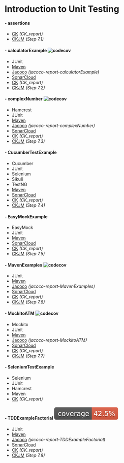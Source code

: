 # Introduction to Unit Testing

#### - assertions
- [CK](https://github.com/danrodgar/IntroUnitTesting/actions/workflows/metrics.yml) *(CK_report)*
- [CKJM](https://github.com/danrodgar/IntroUnitTesting/actions/workflows/metrics.yml) *(Step 7.1)*

#### - calculatorExample ![codecov](.github/badges/badge_calculatorExample.svg)
- JUnit
- [Maven](https://github.com/Javier-DlaP/IntroUnitTesting/actions/workflows/test.yml)
- [Jacoco](https://github.com/Javier-DlaP/IntroUnitTesting/actions/workflows/test.yml) *(jacoco-report-calculatorExample)*
- [SonarCloud](https://sonarcloud.io/dashboard?id=Javier-DlaP_IntroUnitTesting_calculatorExample&branch=master)
- [CK](https://github.com/Javier-DlaP/IntroUnitTesting/actions/workflows/metrics.yml) *(CK_report)*
- [CKJM](https://github.com/Javier-DlaP/IntroUnitTesting/actions/workflows/metrics.yml) *(Step 7.2)*

#### - complexNumber ![codecov](.github/badges/badge_complexNumber.svg)
- Hamcrest
- JUnit
- [Maven](https://github.com/Javier-DlaP/IntroUnitTesting/actions/workflows/test.yml)
- [Jacoco](https://github.com/Javier-DlaP/IntroUnitTesting/actions/workflows/test.yml) *(jacoco-report-complexNumber)*
- [SonarCloud](https://sonarcloud.io/dashboard?id=Javier-DlaP_IntroUnitTesting_complexNumber&branch=master)
- [CK](https://github.com/Javier-DlaP/IntroUnitTesting/actions/workflows/metrics.yml) *(CK_report)*
- [CKJM](https://github.com/Javier-DlaP/IntroUnitTesting/actions/workflows/metrics.yml) *(Step 7.3)*

#### - CucumberTestExample
- Cucumber
- JUnit
- Selenium
- Sikuli
- TestNG
- [Maven](https://github.com/Javier-DlaP/IntroUnitTesting/actions/workflows/test.yml)
- [SonarCloud](https://sonarcloud.io/dashboard?id=Javier-DlaP_IntroUnitTesting_CucumberTestExample&branch=master)
- [CK](https://github.com/Javier-DlaP/IntroUnitTesting/actions/workflows/metrics.yml) *(CK_report)*
- [CKJM](https://github.com/Javier-DlaP/IntroUnitTesting/actions/workflows/metrics.yml) *(Step 7.4)*

#### - EasyMockExample
- EasyMock
- JUnit
- [Maven](https://github.com/Javier-DlaP/IntroUnitTesting/actions/workflows/test.yml)
- [SonarCloud](https://sonarcloud.io/dashboard?id=Javier-DlaP_IntroUnitTesting_EasyMockExample&branch=master)
- [CK](https://github.com/Javier-DlaP/IntroUnitTesting/actions/workflows/metrics.yml) *(CK_report)*
- [CKJM](https://github.com/Javier-DlaP/IntroUnitTesting/actions/workflows/metrics.yml) *(Step 7.5)*

#### - MavenExamples ![codecov](.github/badges/badge_MavenExamples.svg)
- JUnit
- [Maven](https://github.com/Javier-DlaP/IntroUnitTesting/actions/workflows/test.yml)
- [Jacoco](https://github.com/Javier-DlaP/IntroUnitTesting/actions/workflows/test.yml) *(jacoco-report-MavenExamples)*
- [SonarCloud](https://sonarcloud.io/dashboard?id=Javier-DlaP_IntroUnitTesting_MavenExamples&branch=master)
- [CK](https://github.com/Javier-DlaP/IntroUnitTesting/actions/workflows/metrics.yml) *(CK_report)*
- [CKJM](https://github.com/Javier-DlaP/IntroUnitTesting/actions/workflows/metrics.yml) *(Step 7.6)*

#### - MockitoATM ![codecov](.github/badges/badge_MockitoATM.svg)
- Mockito
- JUnit
- [Maven](https://github.com/Javier-DlaP/IntroUnitTesting/actions/workflows/test.yml)
- [Jacoco](https://github.com/Javier-DlaP/IntroUnitTesting/actions/workflows/test.yml) *(jacoco-report-MockitoATM)*
- [SonarCloud](https://sonarcloud.io/dashboard?id=Javier-DlaP_IntroUnitTesting_MockitoATM&branch=master)
- [CK](https://github.com/Javier-DlaP/IntroUnitTesting/actions/workflows/metrics.yml) *(CK_report)*
- [CKJM](https://github.com/Javier-DlaP/IntroUnitTesting/actions/workflows/metrics.yml) *(Step 7.7)*

#### - SeleniumTestExample
- Selenium
- JUnit
- Hamcrest
- Maven
- [CK](https://github.com/Javier-DlaP/IntroUnitTesting/actions/workflows/metrics.yml) *(CK_report)*

#### - TDDExampleFactorial ![codecov](.github/badges/badge_TDDExampleFactorial.svg)
- JUnit
- [Maven](https://github.com/Javier-DlaP/IntroUnitTesting/actions/workflows/test.yml)
- [Jacoco](https://github.com/Javier-DlaP/IntroUnitTesting/actions/workflows/test.yml) *(jacoco-report-TDDExampleFactorial)*
- [SonarCloud](https://sonarcloud.io/dashboard?id=Javier-DlaP_IntroUnitTesting_TDDExampleFactorial&branch=master)
- [CK](https://github.com/Javier-DlaP/IntroUnitTesting/actions/workflows/metrics.yml) *(CK_report)*
- [CKJM](https://github.com/Javier-DlaP/IntroUnitTesting/actions/workflows/metrics.yml) *(Step 7.8)*
